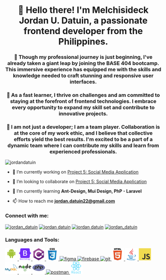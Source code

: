 <h1 align="center">
👋 Hello there! I'm Melchisideck Jordan U. Datuin, a passionate frontend developer from the Philippines.
</h1>
<h3 align="center">
🚀 Though my professional journey is just beginning, I've already taken a giant leap by joining the BASE 404 bootcamp. This immersive experience has equipped me with the skills and knowledge needed to craft stunning and responsive user interfaces.
</h3>

<h3 align="center">
🌱 As a fast learner, I thrive on challenges and am committed to staying at the forefront of frontend technologies. I embrace every opportunity to expand my skill set and contribute to innovative projects.
</h3>

<h3 align="center">
🤝 I am not just a developer; I am a team player. Collaboration is at the core of my work ethic, and I believe that collective efforts yield the best results. I'm excited to be a part of a dynamic team where I can contribute my skills and learn from experienced professionals.
</h3>

<p align="left"> <img src="https://komarev.com/ghpvc/?username=jordandatuin&label=Profile%20views&color=0e75b6&style=flat" alt="jordandatuin" /> </p>

- 🔭 I’m currently working on [Project 5: Social Media Application](https://github.com/jordandatuin/Project-5-Social-Media-Application.git)

- 👯 I’m looking to collaborate on [Project 5: Social Media Application](https://github.com/jordandatuin/Project-5-Social-Media-Application.git)

- 🌱 I’m currently learning **Ant-Design, Mui Design, PhP - Laravel**

- 📫 How to reach me **jordan.datuin22@gmail.com**

<h3 align="left">Connect with me:</h3>
<p align="left">
<a href="https://twitter.com/jordan_datuin" target="blank"><img align="center" src="https://raw.githubusercontent.com/rahuldkjain/github-profile-readme-generator/master/src/images/icons/Social/twitter.svg" alt="jordan_datuin" height="30" width="40" /></a>
<a href="https://www.linkedin.com/in/jordan-datuin-a2aba4285/" target="blank"><img align="center" src="https://raw.githubusercontent.com/rahuldkjain/github-profile-readme-generator/master/src/images/icons/Social/linked-in-alt.svg" alt="jordan datuin" height="30" width="40" /></a>
<a href="https://fb.com/jordan datuin" target="blank"><img align="center" src="https://raw.githubusercontent.com/rahuldkjain/github-profile-readme-generator/master/src/images/icons/Social/facebook.svg" alt="jordan datuin" height="30" width="40" /></a>
<a href="https://instagram.com/jordan_datuin" target="blank"><img align="center" src="https://raw.githubusercontent.com/rahuldkjain/github-profile-readme-generator/master/src/images/icons/Social/instagram.svg" alt="jordan_datuin" height="30" width="40" /></a>
</p>

<h3 align="left">Languages and Tools:</h3>
<p align="left"> <a href="https://developer.android.com" target="_blank" rel="noreferrer"> <img src="https://raw.githubusercontent.com/devicons/devicon/master/icons/android/android-original-wordmark.svg" alt="android" width="40" height="40"/> </a> <a href="https://getbootstrap.com" target="_blank" rel="noreferrer"> <img src="https://raw.githubusercontent.com/devicons/devicon/master/icons/bootstrap/bootstrap-plain-wordmark.svg" alt="bootstrap" width="40" height="40"/> </a> <a href="https://www.w3schools.com/cs/" target="_blank" rel="noreferrer"> <img src="https://raw.githubusercontent.com/devicons/devicon/master/icons/csharp/csharp-original.svg" alt="csharp" width="40" height="40"/> </a> <a href="https://www.w3schools.com/css/" target="_blank" rel="noreferrer"> <img src="https://raw.githubusercontent.com/devicons/devicon/master/icons/css3/css3-original-wordmark.svg" alt="css3" width="40" height="40"/> </a> <a href="https://www.figma.com/" target="_blank" rel="noreferrer"> <img src="https://www.vectorlogo.zone/logos/figma/figma-icon.svg" alt="figma" width="40" height="40"/> </a> <a href="https://firebase.google.com/" target="_blank" rel="noreferrer"> <img src="https://www.vectorlogo.zone/logos/firebase/firebase-icon.svg" alt="firebase" width="40" height="40"/> </a> <a href="https://git-scm.com/" target="_blank" rel="noreferrer"> <img src="https://www.vectorlogo.zone/logos/git-scm/git-scm-icon.svg" alt="git" width="40" height="40"/> </a> <a href="https://www.w3.org/html/" target="_blank" rel="noreferrer"> <img src="https://raw.githubusercontent.com/devicons/devicon/master/icons/html5/html5-original-wordmark.svg" alt="html5" width="40" height="40"/> </a> <a href="https://www.java.com" target="_blank" rel="noreferrer"> <img src="https://raw.githubusercontent.com/devicons/devicon/master/icons/java/java-original.svg" alt="java" width="40" height="40"/> </a> <a href="https://developer.mozilla.org/en-US/docs/Web/JavaScript" target="_blank" rel="noreferrer"> <img src="https://raw.githubusercontent.com/devicons/devicon/master/icons/javascript/javascript-original.svg" alt="javascript" width="40" height="40"/> </a> <a href="https://www.mysql.com/" target="_blank" rel="noreferrer"> <img src="https://raw.githubusercontent.com/devicons/devicon/master/icons/mysql/mysql-original-wordmark.svg" alt="mysql" width="40" height="40"/> </a> <a href="https://nodejs.org" target="_blank" rel="noreferrer"> <img src="https://raw.githubusercontent.com/devicons/devicon/master/icons/nodejs/nodejs-original-wordmark.svg" alt="nodejs" width="40" height="40"/> </a> <a href="https://www.php.net" target="_blank" rel="noreferrer"> <img src="https://raw.githubusercontent.com/devicons/devicon/master/icons/php/php-original.svg" alt="php" width="40" height="40"/> </a> <a href="https://postman.com" target="_blank" rel="noreferrer"> <img src="https://www.vectorlogo.zone/logos/getpostman/getpostman-icon.svg" alt="postman" width="40" height="40"/> </a> <a href="https://reactjs.org/" target="_blank" rel="noreferrer"> <img src="https://raw.githubusercontent.com/devicons/devicon/master/icons/react/react-original-wordmark.svg" alt="react" width="40" height="40"/> </a> </p>

